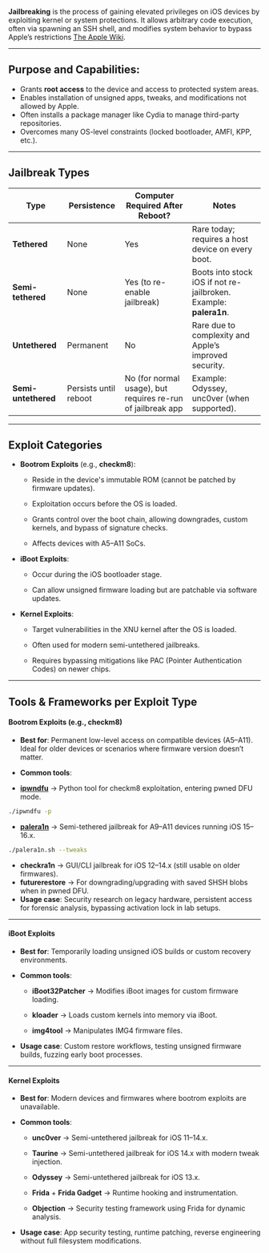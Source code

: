 **Jailbreaking** is the process of gaining elevated privileges on iOS devices by exploiting kernel or system protections. It allows arbitrary code execution, often via spawning an SSH shell, and modifies system behavior to bypass Apple’s restrictions [The Apple Wiki](https://theapplewiki.com/wiki/Jailbreak?utm_source=chatgpt.com).



---


## Purpose and Capabilities:

- Grants **root access** to the device and access to protected system areas.
- Enables installation of unsigned apps, tweaks, and modifications not allowed by Apple.
- Often installs a package manager like Cydia to manage third-party repositories.
- Overcomes many OS-level constraints (locked bootloader, AMFI, KPP, etc.).


---


## Jailbreak Types 

|Type|Persistence|Computer Required After Reboot?|Notes|
|---|---|---|---|
|**Tethered**|None|Yes|Rare today; requires a host device on every boot.|
|**Semi-tethered**|None|Yes (to re-enable jailbreak)|Boots into stock iOS if not re-jailbroken. Example: **palera1n**.|
|**Untethered**|Permanent|No|Rare due to complexity and Apple’s improved security.|
|**Semi-untethered**|Persists until reboot|No (for normal usage), but requires re-run of jailbreak app|Example: Odyssey, unc0ver (when supported).|


---


## Exploit Categories

- **Bootrom Exploits** (e.g., **checkm8**):
    
    - Reside in the device's immutable ROM (cannot be patched by firmware updates).
        
    - Exploitation occurs before the OS is loaded.
        
    - Grants control over the boot chain, allowing downgrades, custom kernels, and bypass of signature checks.
        
    - Affects devices with A5–A11 SoCs.
        
- **iBoot Exploits**:
    
    - Occur during the iOS bootloader stage.
        
    - Can allow unsigned firmware loading but are patchable via software updates.
        
- **Kernel Exploits**:
    
    - Target vulnerabilities in the XNU kernel after the OS is loaded.
        
    - Often used for modern semi-untethered jailbreaks.
        
    - Requires bypassing mitigations like PAC (Pointer Authentication Codes) on newer chips.


---


## Tools & Frameworks per Exploit Type

#### Bootrom Exploits (e.g., **checkm8**)

- **Best for**: Permanent low-level access on compatible devices (A5–A11). Ideal for older devices or scenarios where firmware version doesn’t matter.
    
- **Common tools**:
    
- **[ipwndfu](https://github.com/axi0mX/ipwndfu)** → Python tool for checkm8 exploitation, entering pwned DFU mode.
```bash
./ipwndfu -p
```

- **[palera1n](https://github.com/palera1n/palera1n)** → Semi-tethered jailbreak for A9–A11 devices running iOS 15–16.x.
```bash
./palera1n.sh --tweaks
```

- **checkra1n** → GUI/CLI jailbreak for iOS 12–14.x (still usable on older firmwares).
- **futurerestore** → For downgrading/upgrading with saved SHSH blobs when in pwned DFU.
- **Usage case**: Security research on legacy hardware, persistent access for forensic analysis, bypassing activation lock in lab setups.


---

#### iBoot Exploits

- **Best for**: Temporarily loading unsigned iOS builds or custom recovery environments.
    
- **Common tools**:
    
    - **iBoot32Patcher** → Modifies iBoot images for custom firmware loading.
        
    - **kloader** → Loads custom kernels into memory via iBoot.
        
    - **img4tool** → Manipulates IMG4 firmware files.
        
- **Usage case**: Custom restore workflows, testing unsigned firmware builds, fuzzing early boot processes.
    

---

#### Kernel Exploits

- **Best for**: Modern devices and firmwares where bootrom exploits are unavailable.
    
- **Common tools**:
    
    - **unc0ver** → Semi-untethered jailbreak for iOS 11–14.x.
        
    - **Taurine** → Semi-untethered jailbreak for iOS 14.x with modern tweak injection.
        
    - **Odyssey** → Semi-untethered jailbreak for iOS 13.x.
        
    - **Frida** + **Frida Gadget** → Runtime hooking and instrumentation.
        
    - **Objection** → Security testing framework using Frida for dynamic analysis.
        
- **Usage case**: App security testing, runtime patching, reverse engineering without full filesystem modifications.
